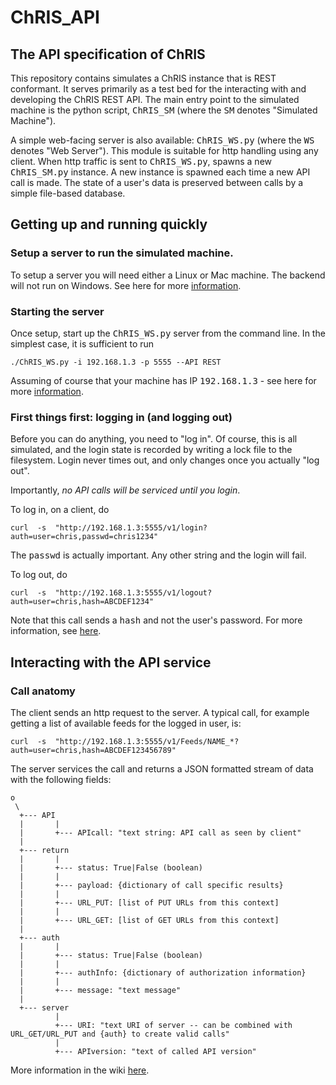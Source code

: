# ChRIS_API

## The API specification of ChRIS

This repository contains simulates a ChRIS instance that is REST conformant. It serves primarily as a test bed for the interacting with and developing the ChRIS REST API. The main entry point to the simulated machine is the python script, <tt>ChRIS_SM</tt> (where the <tt>SM</tt> denotes "Simulated Machine").

A simple web-facing server is also available: <tt>ChRIS_WS.py</tt> (where the <tt>WS</tt> denotes "Web Server"). This module is suitable for http handling using any client. When http traffic is sent to <tt>ChRIS_WS.py</tt>,  spawns a new <tt>ChRIS_SM.py</tt> instance. A new instance is spawned each time a new API call is made. The state of a user's data is preserved between calls by a simple file-based database.

## Getting up and running quickly

### Setup a server to run the simulated machine.

To setup a server you will need either a Linux or Mac machine. The backend will not run on Windows. See here for more [information](../../wiki/0.-Getting-Set-Up).

### Starting the server

Once setup, start up the <tt>ChRIS_WS.py</tt> server from the command line. In the simplest case, it is sufficient to run

```
./ChRIS_WS.py -i 192.168.1.3 -p 5555 --API REST
```

Assuming of course that your machine has IP <tt>192.168.1.3</tt>  - see here for more [information](../../1.-Starting-the-Server).

### First things first: logging in (and logging out)

Before you can do anything, you need to "log in". Of course, this is all simulated, and the login state is recorded by writing a lock file to the filesystem. Login never times out, and only changes once you actually "log out".

Importantly, _no API calls will be serviced until you login_.

To log in, on a client, do

```
curl  -s  "http://192.168.1.3:5555/v1/login?auth=user=chris,passwd=chris1234"
```

The <tt>passwd</tt> is actually important. Any other string and the login will fail.

To log out, do

```
curl  -s  "http://192.168.1.3:5555/v1/logout?auth=user=chris,hash=ABCDEF1234"
```

Note that this call sends a <tt>hash</tt> and not the user's password. For more information, see [here](../../wiki/.3.-Login-out-and-Session-Authentication).

## Interacting with the API service

### Call anatomy

The client sends an http request to the server. A typical call, for example getting a list of available feeds for the logged in user, is:

```
curl  -s  "http://192.168.1.3:5555/v1/Feeds/NAME_*?auth=user=chris,hash=ABCDEF123456789"
```

The server services the call and returns a JSON formatted stream of data with the following fields:

````
o
 \
  +--- API
  |       |
  |       +--- APIcall: "text string: API call as seen by client"
  |
  +--- return
  |       |
  |       +--- status: True|False (boolean)
  |       |
  |       +--- payload: {dictionary of call specific results}
  |       |         
  |       +--- URL_PUT: [list of PUT URLs from this context]
  |       |
  |       +--- URL_GET: [list of GET URLs from this context]
  |
  +--- auth
  |       |
  |       +--- status: True|False (boolean)
  |       |
  |       +--- authInfo: {dictionary of authorization information}
  |       |
  |       +--- message: "text message"
  |
  +--- server
          |
          +--- URI: "text URI of server -- can be combined with URL_GET/URL_PUT and {auth} to create valid calls"
          |
          +--- APIversion: "text of called API version"
````

More information in the wiki [here](../../wiki/4.-Call-anatomy).

